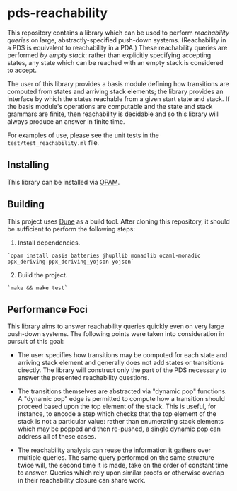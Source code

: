 # pds-reachability

This repository contains a library which can be used to perform *reachability queries* on large, abstractly-specified push-down systems.  (Reachability in a PDS is equivalent to reachability in a PDA.)  These reachability queries are performed *by empty stack*: rather than explicitly specifying accepting states, any state which can be reached with an empty stack is considered to accept.

The user of this library provides a basis module defining how transitions are computed from states and arriving stack elements; the library provides an interface by which the states reachable from a given start state and stack.  If the basis module's operations are computable and the state and stack grammars are finite, then reachability is decidable and so this library will always produce an answer in finite time.

For examples of use, please see the unit tests in the `test/test_reachability.ml` file.

## Installing

This library can be installed via [OPAM](http://opam.ocaml.org/).

## Building

This project uses [Dune](https://github.com/ocaml/dune) as a build tool.  After cloning this repository, it should be sufficient to perform the following steps:

  1. Install dependencies.

    `opam install oasis batteries jhupllib monadlib ocaml-monadic ppx_deriving ppx_deriving_yojson yojson`

  2. Build the project.

    `make && make test`

## Performance Foci

This library aims to answer reachability queries quickly even on very large push-down systems.  The following points were taken into consideration in pursuit of this goal:

  * The user specifies how transitions may be computed for each state and arriving stack element and generally does not add states or transitions directly.  The library will construct only the part of the PDS necessary to answer the presented reachability questions.

  * The transitions themselves are abstracted via "dynamic pop" functions.  A "dynamic pop" edge is permitted to compute how a transition should proceed based upon the top element of the stack.  This is useful, for instance, to encode a step which checks that the top element of the stack is not a particular value: rather than enumerating stack elements which may be popped and then re-pushed, a single dynamic pop can address all of these cases.

  * The reachability analysis can reuse the information it gathers over multiple queries.  The same query performed on the same structure twice will, the second time it is made, take on the order of constant time to answer.  Queries which rely upon similar proofs or otherwise overlap in their reachability closure can share work.
